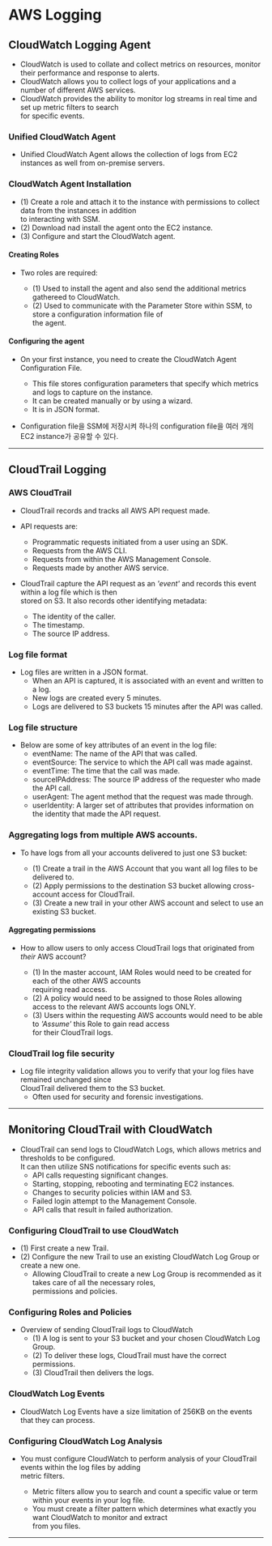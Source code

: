 # AWS Logging

## CloudWatch Logging Agent

- CloudWatch is used to collate and collect metrics on resources, monitor their performance and response to alerts.
- CloudWatch allows you to collect logs of your applications and a number of different AWS services.
- CloudWatch provides the ability to monitor log streams in real time and set up metric filters to search  
  for specific events.

### Unified CloudWatch Agent

- Unified CloudWatch Agent allows the collection of logs from EC2 instances as well from on-premise servers.

### CloudWatch Agent Installation

- (1) Create a role and attach it to the instance with permissions to collect data from the instances in addition  
  to interacting with SSM.
- (2) Download nad install the agent onto the EC2 instance.
- (3) Configure and start the CloudWatch agent.

#### Creating Roles

- Two roles are required:

  - (1) Used to install the agent and also send the additional metrics gathereed to CloudWatch.
  - (2) Used to communicate with the Parameter Store within SSM, to store a configuration information file of  
    the agent.

#### Configuring the agent

- On your first instance, you need to create the CloudWatch Agent Configuration File.

  - This file stores configuration parameters that specify which metrics and logs to capture on the instance.
  - It can be created manually or by using a wizard.
  - It is in JSON format.

- Configuration file을 SSM에 저장시켜 하나의 configuration file을 여러 개의 EC2 instance가 공유할 수 있다.

---

## CloudTrail Logging

### AWS CloudTrail

- CloudTrail records and tracks all AWS API request made.
- API requests are:

  - Programmatic requests initiated from a user using an SDK.
  - Requests from the AWS CLI.
  - Requests from within the AWS Management Console.
  - Requests made by another AWS service.

- CloudTrail capture the API request as an _'event'_ and records this event within a log file which is then  
  stored on S3. It also records other identifying metadata:
  - The identity of the caller.
  - The timestamp.
  - The source IP address.

### Log file format

- Log files are written in a JSON format.
  - When an API is captured, it is associated with an event and written to a log.
  - New logs are created every 5 minutes.
  - Logs are delivered to S3 buckets 15 minutes after the API was called.

### Log file structure

- Below are some of key attributes of an event in the log file:
  - eventName: The name of the API that was called.
  - eventSource: The service to which the API call was made against.
  - eventTime: The time that the call was made.
  - sourceIPAddress: The source IP address of the requester who made the API call.
  - userAgent: The agent method that the request was made through.
  - userIdentity: A larger set of attributes that provides information on the identity that made the API request.

### Aggregating logs from multiple AWS accounts.

- To have logs from all your accounts delivered to just one S3 bucket:

  - (1) Create a trail in the AWS Account that you want all log files to be delivered to.
  - (2) Apply permissions to the destination S3 bucket allowing cross-account access for CloudTrail.
  - (3) Create a new trail in your other AWS account and select to use an existing S3 bucket.

#### Aggregating permissions

- How to allow users to only access CloudTrail logs that originated from _their_ AWS account?

  - (1) In the master account, IAM Roles would need to be created for each of the other AWS accounts  
    requiring read access.
  - (2) A policy would need to be assigned to those Roles allowing access to the relevant AWS accounts logs ONLY.
  - (3) Users within the requesting AWS accounts would need to be able to _'Assume'_ this Role to gain read access  
    for their CloudTrail logs.

### CloudTrail log file security

- Log file integrity validation allows you to verify that your log files have remained unchanged since  
  CloudTrail delivered them to the S3 bucket.
  - Often used for security and forensic investigations.

---

## Monitoring CloudTrail with CloudWatch

- CloudTrail can send logs to CloudWatch Logs, which allows metrics and thresholds to be configured.  
  It can then utilize SNS notifications for specific events such as:
  - API calls requesting significant changes.
  - Starting, stopping, rebooting and terminating EC2 instances.
  - Changes to security policies within IAM and S3.
  - Failed login attempt to the Management Console.
  - API calls that result in failed authorization.

### Configuring CloudTrail to use CloudWatch

- (1) First create a new Trail.
- (2) Configure the new Trail to use an existing CloudWatch Log Group or create a new one.
  - Allowing CloudTrail to create a new Log Group is recommended as it takes care of all the necessary roles,  
    permissions and policies.

### Configuring Roles and Policies

- Overview of sending CloudTrail logs to CloudWatch
  - (1) A log is sent to your S3 bucket and your chosen CloudWatch Log Group.
  - (2) To deliver these logs, CloudTrail must have the correct permissions.
  - (3) CloudTrail then delivers the logs.

### CloudWatch Log Events

- CloudWatch Log Events have a size limitation of 256KB on the events that they can process.

### Configuring CloudWatch Log Analysis

- You must configure CloudWatch to perform analysis of your CloudTrail events within the log files by adding  
  metric filters.

  - Metric filters allow you to search and count a specific value or term within your events in your log file.
  - You must create a filter pattern which determines what exactly you want CloudWatch to monitor and extract  
    from you files.

---
